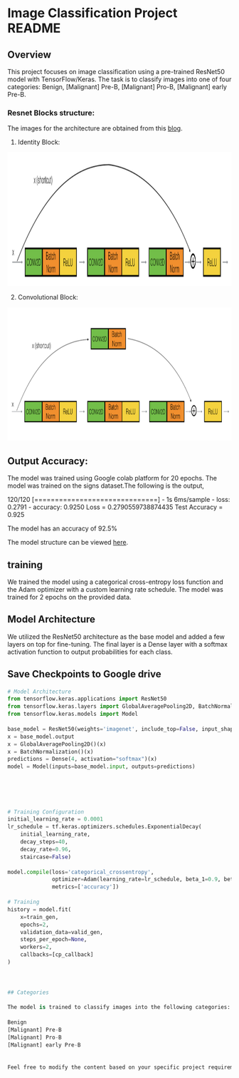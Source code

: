 # Image Classification Project README

## Overview
This project focuses on image classification using a pre-trained ResNet50 model with TensorFlow/Keras. The task is to classify images into one of four categories: Benign, [Malignant] Pre-B, [Malignant] Pro-B, [Malignant] early Pre-B.


### Resnet Blocks structure:

The images for the architecture are obtained from this [blog](https://towardsdatascience.com/understanding-and-coding-a-resnet-in-keras-446d7ff84d33).

1. Identity Block:

<img src="images/identity_block.png" style="width:800px;height:300px;">

2. Convolutional Block:

<img src="images/convolutional_block.png" style="width:800px;height:300px;">

## Output Accuracy:

The model was trained using Google colab platform for 20 epochs. The model was trained on the signs dataset.The following is the output,

120/120 [==============================] - 1s 6ms/sample - loss: 0.2791 - accuracy: 0.9250
Loss = 0.2790559738874435
Test Accuracy = 0.925

The model has an accuracy of 92.5%

The model structure can be viewed [here](https://github.com/Sudhandar/ResNet-50-model/tree/master/output). 


## training
We trained the model using a categorical cross-entropy loss function and the Adam optimizer with a custom learning rate schedule. The model was trained for 2 epochs on the provided data.

## Model Architecture
We utilized the ResNet50 architecture as the base model and added a few layers on top for fine-tuning. The final layer is a Dense layer with a softmax activation function to output probabilities for each class.

## Save Checkpoints to Google drive 


```python
# Model Architecture
from tensorflow.keras.applications import ResNet50
from tensorflow.keras.layers import GlobalAveragePooling2D, BatchNormalization, Dense
from tensorflow.keras.models import Model

base_model = ResNet50(weights='imagenet', include_top=False, input_shape=(224, 224, 3))
x = base_model.output
x = GlobalAveragePooling2D()(x)
x = BatchNormalization()(x)
predictions = Dense(4, activation="softmax")(x)
model = Model(inputs=base_model.input, outputs=predictions)





# Training Configuration
initial_learning_rate = 0.0001
lr_schedule = tf.keras.optimizers.schedules.ExponentialDecay(
    initial_learning_rate,
    decay_steps=40,
    decay_rate=0.96,
    staircase=False)

model.compile(loss='categorical_crossentropy',
              optimizer=Adam(learning_rate=lr_schedule, beta_1=0.9, beta_2=0.999, epsilon=1e-08),
              metrics=['accuracy'])

# Training
history = model.fit(
    x=train_gen,
    epochs=2,
    validation_data=valid_gen,
    steps_per_epoch=None,
    workers=2,
    callbacks=[cp_callback]
)



## Categories

The model is trained to classify images into the following categories:

Benign
[Malignant] Pre-B
[Malignant] Pro-B
[Malignant] early Pre-B


Feel free to modify the content based on your specific project requirements and information.